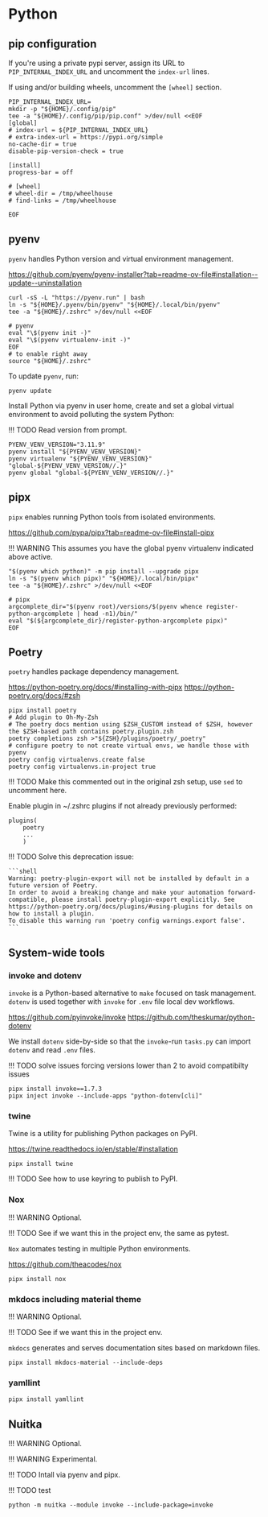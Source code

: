 # Python

## pip configuration

If you're using a private pypi server, assign its URL to `PIP_INTERNAL_INDEX_URL`
and uncomment the `index-url` lines.

If using and/or building wheels, uncomment the `[wheel]` section.

```shell
PIP_INTERNAL_INDEX_URL=
mkdir -p "${HOME}/.config/pip"
tee -a "${HOME}/.config/pip/pip.conf" >/dev/null <<EOF
[global]
# index-url = ${PIP_INTERNAL_INDEX_URL}
# extra-index-url = https://pypi.org/simple
no-cache-dir = true
disable-pip-version-check = true

[install]
progress-bar = off

# [wheel]
# wheel-dir = /tmp/wheelhouse
# find-links = /tmp/wheelhouse

EOF
```

## pyenv

`pyenv` handles Python version and virtual environment management.

<https://github.com/pyenv/pyenv-installer?tab=readme-ov-file#installation--update--uninstallation>

```shell
curl -sS -L "https://pyenv.run" | bash
ln -s "${HOME}/.pyenv/bin/pyenv" "${HOME}/.local/bin/pyenv"
tee -a "${HOME}/.zshrc" >/dev/null <<EOF

# pyenv
eval "\$(pyenv init -)"
eval "\$(pyenv virtualenv-init -)"
EOF
# to enable right away
source "${HOME}/.zshrc"
```

To update `pyenv`, run:

```shell
pyenv update
```

Install Python via pyenv in user home, create and set a global virtual environment to avoid polluting the system Python:

!!! TODO
    Read version from prompt.

```shell
PYENV_VENV_VERSION="3.11.9"
pyenv install "${PYENV_VENV_VERSION}"
pyenv virtualenv "${PYENV_VENV_VERSION}" "global-${PYENV_VENV_VERSION//.}"
pyenv global "global-${PYENV_VENV_VERSION//.}"
```

## pipx

`pipx` enables running Python tools from isolated environments.

<https://github.com/pypa/pipx?tab=readme-ov-file#install-pipx>

!!! WARNING
    This assumes you have the global pyenv virtualenv indicated above active.

```shell
"$(pyenv which python)" -m pip install --upgrade pipx
ln -s "$(pyenv which pipx)" "${HOME}/.local/bin/pipx"
tee -a "${HOME}/.zshrc" >/dev/null <<EOF

# pipx
argcomplete_dir="$(pyenv root)/versions/$(pyenv whence register-python-argcomplete | head -n1)/bin/"
eval "$(${argcomplete_dir}/register-python-argcomplete pipx)"
EOF
```

## Poetry

`poetry` handles package dependency management.

<https://python-poetry.org/docs/#installing-with-pipx>
<https://python-poetry.org/docs/#zsh>

```shell
pipx install poetry
# Add plugin to Oh-My-Zsh
# The poetry docs mention using $ZSH_CUSTOM instead of $ZSH, however the $ZSH-based path contains poetry.plugin.zsh
poetry completions zsh >"${ZSH}/plugins/poetry/_poetry"
# configure poetry to not create virtual envs, we handle those with pyenv
poetry config virtualenvs.create false
poetry config virtualenvs.in-project true 
```

!!! TODO
    Make this commented out in the original zsh setup, use `sed` to uncomment here.

Enable plugin in ~/.zshrc plugins if not already previously performed:

```shell
plugins(
    poetry
    ...
    )
```

!!! TODO
    Solve this deprecation issue:

    ```shell
    Warning: poetry-plugin-export will not be installed by default in a future version of Poetry.
    In order to avoid a breaking change and make your automation forward-compatible, please install poetry-plugin-export explicitly. See https://python-poetry.org/docs/plugins/#using-plugins for details on how to install a plugin.
    To disable this warning run 'poetry config warnings.export false'.
    ```

## System-wide tools

### invoke and dotenv

`invoke` is a Python-based alternative to `make` focused on task management.
`dotenv` is used together with `invoke` for `.env` file local dev workflows.

<https://github.com/pyinvoke/invoke>
<https://github.com/theskumar/python-dotenv>

We install `dotenv` side-by-side so that the `invoke`-run `tasks.py`
can import `dotenv` and read `.env` files.

!!! TODO
    solve issues forcing versions lower than 2 to avoid compatibilty issues

```shell
pipx install invoke==1.7.3
pipx inject invoke --include-apps "python-dotenv[cli]"
```

### twine

Twine is a utility for publishing Python packages on PyPI.

<https://twine.readthedocs.io/en/stable/#installation>

```shell
pipx install twine
```

!!! TODO
    See how to use keyring to publish to PyPI.

### Nox

!!! WARNING
    Optional.

!!! TODO
    See if we want this in the project env, the same as pytest.

`Nox` automates testing in multiple Python environments.

<https://github.com/theacodes/nox>

```shell
pipx install nox
```

### mkdocs including material theme

!!! WARNING
    Optional.

!!! TODO
    See if we want this in the project env.

`mkdocs` generates and serves documentation sites based on markdown files.

```shell
pipx install mkdocs-material --include-deps
```

### yamllint

```shell
pipx install yamllint
```

## Nuitka

!!! WARNING
    Optional.

!!! WARNING
    Experimental.

!!! TODO
    Intall via pyenv and pipx.

!!! TODO
    test

```shell
python -m nuitka --module invoke --include-package=invoke
```
